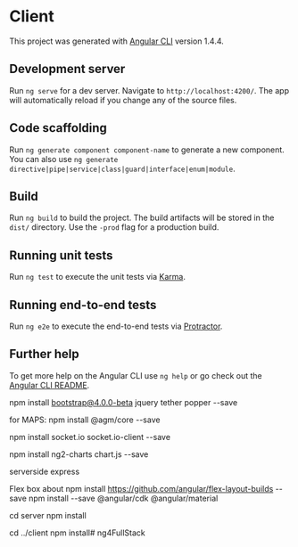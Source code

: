# Client

This project was generated with [Angular CLI](https://github.com/angular/angular-cli) version 1.4.4.

## Development server

Run `ng serve` for a dev server. Navigate to `http://localhost:4200/`. The app will automatically reload if you change any of the source files.

## Code scaffolding

Run `ng generate component component-name` to generate a new component. You can also use `ng generate directive|pipe|service|class|guard|interface|enum|module`.

## Build

Run `ng build` to build the project. The build artifacts will be stored in the `dist/` directory. Use the `-prod` flag for a production build.

## Running unit tests

Run `ng test` to execute the unit tests via [Karma](https://karma-runner.github.io).

## Running end-to-end tests

Run `ng e2e` to execute the end-to-end tests via [Protractor](http://www.protractortest.org/).

## Further help

To get more help on the Angular CLI use `ng help` or go check out the [Angular CLI README](https://github.com/angular/angular-cli/blob/master/README.md).



npm install bootstrap@4.0.0-beta jquery tether popper --save

for MAPS:
npm install @agm/core --save

npm install socket.io socket.io-client --save


npm install ng2-charts chart.js --save

serverside
 express

Flex box about
 npm install https://github.com/angular/flex-layout-builds --save
 npm install --save @angular/cdk @angular/material



 cd server
 npm install

 cd ../client
 npm install# ng4FullStack
